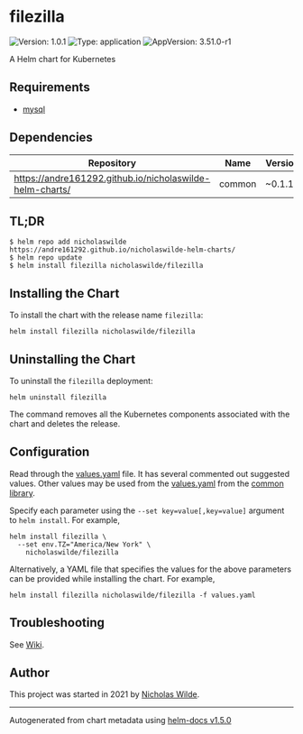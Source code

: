 # filezilla

![Version: 1.0.1](https://img.shields.io/badge/Version-1.0.1-informational?style=flat-square) ![Type: application](https://img.shields.io/badge/Type-application-informational?style=flat-square) ![AppVersion: 3.51.0-r1](https://img.shields.io/badge/AppVersion-3.51.0--r1-informational?style=flat-square)

A Helm chart for Kubernetes

## Requirements
* [mysql](https://github.com/nicholaswilde/helm-charts/wiki/Databases)

## Dependencies

| Repository | Name | Version |
|------------|------|---------|
| https://andre161292.github.io/nicholaswilde-helm-charts/ | common | ~0.1.13 |

## TL;DR
```console
$ helm repo add nicholaswilde https://andre161292.github.io/nicholaswilde-helm-charts/
$ helm repo update
$ helm install filezilla nicholaswilde/filezilla
```

## Installing the Chart
To install the chart with the release name `filezilla`:
```console
helm install filezilla nicholaswilde/filezilla
```

## Uninstalling the Chart
To uninstall the `filezilla` deployment:
```console
helm uninstall filezilla
```
The command removes all the Kubernetes components associated with the chart and deletes the release.

## Configuration

Read through the [values.yaml](./values.yaml) file. It has several commented out suggested values.
Other values may be used from the [values.yaml](../common/values.yaml) from the [common library](../common).

Specify each parameter using the `--set key=value[,key=value]` argument to `helm install`. For example,
```console
helm install filezilla \
  --set env.TZ="America/New York" \
    nicholaswilde/filezilla
```

Alternatively, a YAML file that specifies the values for the above parameters can be provided while installing the chart.
For example,
```console
helm install filezilla nicholaswilde/filezilla -f values.yaml
```

## Troubleshooting
See [Wiki](https://github.com/nicholaswilde/helm-charts/wiki/Troubleshooting).

## Author
This project was started in 2021 by [Nicholas Wilde](https://github.com/nicholaswilde).

----------------------------------------------
Autogenerated from chart metadata using [helm-docs v1.5.0](https://github.com/norwoodj/helm-docs/releases/v1.5.0)
